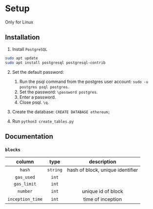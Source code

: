 # Setup

Only for Linux

## Installation

1. Install `PostgreSQL`
```bash
sudo apt update
sudo apt install postgresql postgresql-contrib
```

2. Set the default password:
    1. Run the psql command from the postgres user account: `sudo -u postgres psql postgres`.
    2. Set the password: `\password postgres`.
    3. Enter a password.
    4. Close psql. `\q`.

3. Create the database: `CREATE DATABASE ethereum;`

4. Run `python3 create_tables.py`

## Documentation

### `blocks`

|column            | type     | description |
|:----------------:|:--------:|:-----------:|
| `hash`           | `string` | hash of block, unique identifier|
| `gas_used`       | `int`    | |
| `gas_limit`      | `int`    | |
| `number`         | `int`    | unique id of block|
| `inception_time` | `int`    | time of inception|
